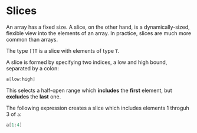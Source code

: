 # Slices

An array has a fixed size. A slice, on the other hand, is a dynamically-sized, flexible view into the elements of an array. In practice, slices are much more common than arrays.

The type `[]T` is a slice with elements of type `T`.

A slice is formed by specifying two indices, a low and high bound, separated by a colon:

```go
a[low:high]
```

This selects a half-open range which **includes** the **first** element, but **excludes** the **last** one.

The following expression creates a slice which includes elements 1 throguh 3 of `a`:

```go
a[1:4]
```
